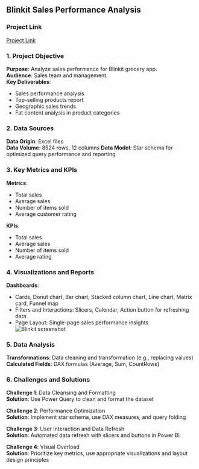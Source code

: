 ## Blinkit Sales Performance Analysis
### Project Link
[Project Link](#)

### 1. Project Objective
**Purpose**: Analyze sales performance for Blinkit grocery app.  
**Audience**: Sales team and management.  
**Key Deliverables**:  
- Sales performance analysis  
- Top-selling products report  
- Geographic sales trends  
- Fat content analysis in product categories  

### 2. Data Sources
**Data Origin**: Excel files  
**Data Volume**: 8524 rows, 12 columns 
**Data Model**: Star schema for optimized query performance and reporting  

### 3. Key Metrics and KPIs
**Metrics**:  
- Total sales  
- Average sales  
- Number of items sold  
- Average customer rating  

**KPIs**:  
- Total sales  
- Average sales  
- Number of items sold  
- Average rating  

### 4. Visualizations and Reports
**Dashboards**:  
- Cards, Donut chart, Bar chart, Stacked column chart, Line chart, Matrix card, Funnel map  
- Filters and Interactions: Slicers, Calendar, Action button for refreshing data  
- Page Layout: Single-page sales performance insights
![Blinkit screenshot](https://github.com/user-attachments/assets/e322e28f-7e4d-4c29-a531-f00d787ef504)


### 5. Data Analysis
**Transformations**: Data cleaning and transformation (e.g., replacing values)  
**Calculated Fields**: DAX formulas (Average, Sum, CountRows)  

### 6. Challenges and Solutions
**Challenge 1**: Data Cleansing and Formatting  
**Solution**: Use Power Query to clean and format the dataset  

**Challenge 2**: Performance Optimization  
**Solution**: Implement star schema, use DAX measures, and query folding  

**Challenge 3**: User Interaction and Data Refresh  
**Solution**: Automated data refresh with slicers and buttons in Power BI  

**Challenge 4**: Visual Overload  
**Solution**: Prioritize key metrics, use appropriate visualizations and layout design principles  


